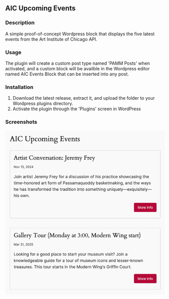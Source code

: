 ## AIC Upcoming Events

### Description

A simple proof-of-concept Wordpress block that displays the five latest events from the Art Institute of Chicago API.

### Usage

The plugin will create a custom post type named 'PAMM Posts' when activated, and a custom block will be availble in the Wordpress editor named AIC Events Block that can be inserted into any post.

### Installation

1. Download the latest release, extract it, and upload the folder to your Wordpress plugins directory.
1. Activate the plugin through the 'Plugins' screen in WordPress

### Screenshots

![AIC events displayed in post](screenshot.png)